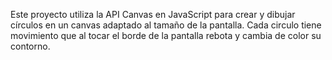Este proyecto utiliza la API Canvas en JavaScript para crear y dibujar círculos en un canvas adaptado al tamaño de la pantalla. Cada circulo tiene movimiento que al tocar el borde de la pantalla rebota y cambia de color su contorno.
